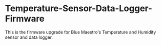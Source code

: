 # Temperature-Sensor-Data-Logger-Firmware
This is the firmware upgrade for Blue Maestro's Temperature and Humidity sensor and data logger.
